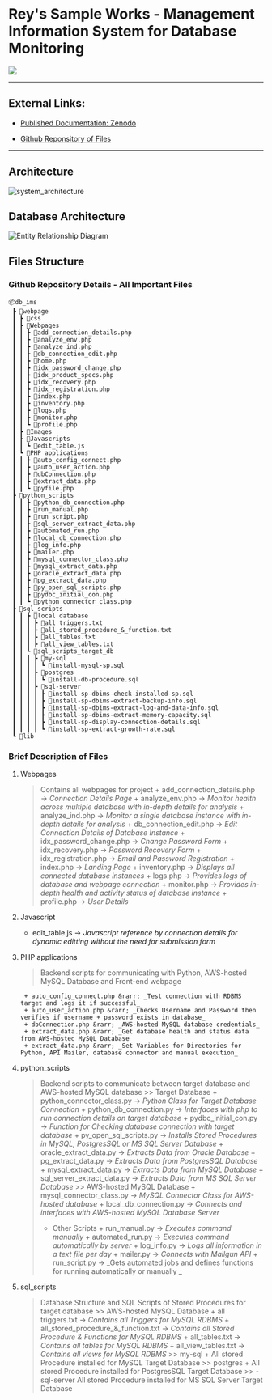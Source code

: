 # Rey's Sample Works - Management Information System for Database Monitoring

<a href="https://reytorremis.github.io/rey_sample_works/"><img src="https://img.shields.io/badge/HOME%20GitHub-0068cb" /></a>

---
## External Links:

- [Published Documentation: Zenodo](https://zenodo.org/records/8176445)

- [Github Reponsitory of Files](https://github.com/reytorremis/dm_ims_work_sample/tree/main)

---
## Architecture

![system_architecture](system_architecture.png "System Architecture")

## Database Architecture

![Entity Relationship Diagram](erd.png "Entity Relationship Diagram")


## Files Structure

### Github Repository Details - All Important Files


```
📦db_ims
 ┣ 📂webpage
 ┃ ┣ 📂css
 ┃ ┣ 📂Webpages
 ┃ ┃ ┣ 📜add_connection_details.php
 ┃ ┃ ┣ 📜analyze_env.php
 ┃ ┃ ┣ 📜analyze_ind.php
 ┃ ┃ ┣ 📜db_connection_edit.php
 ┃ ┃ ┣ 📜home.php
 ┃ ┃ ┣ 📜idx_password_change.php
 ┃ ┃ ┣ 📜idx_product_specs.php
 ┃ ┃ ┣ 📜idx_recovery.php
 ┃ ┃ ┣ 📜idx_registration.php
 ┃ ┃ ┣ 📜index.php
 ┃ ┃ ┣ 📜inventory.php
 ┃ ┃ ┣ 📜logs.php
 ┃ ┃ ┣ 📜monitor.php
 ┃ ┃ ┗ 📜profile.php
 ┃ ┣ 📂Images
 ┃ ┣ 📂Javascripts
 ┃ ┃ ┗ 📜edit_table.js
 ┃ ┗ 📂PHP applications
 ┃ ┃ ┣ 📜auto_config_connect.php
 ┃ ┃ ┣ 📜auto_user_action.php
 ┃ ┃ ┣ 📜dbConnection.php
 ┃ ┃ ┣ 📜extract_data.php
 ┃ ┃ ┗ 📜pyfile.php
 ┣ 📂python_scripts
 ┃ ┃ ┣ 📜python_db_connection.php
 ┃ ┃ ┣ 📜run_manual.php
 ┃ ┃ ┣ 📜run_script.php
 ┃ ┃ ┣ 📜sql_server_extract_data.php
 ┃ ┃ ┣ 📜automated_run.php
 ┃ ┃ ┣ 📜local_db_connection.php
 ┃ ┃ ┣ 📜log_info.php
 ┃ ┃ ┣ 📜mailer.php
 ┃ ┃ ┣ 📜mysql_connector_class.php
 ┃ ┃ ┣ 📜mysql_extract_data.php
 ┃ ┃ ┣ 📜oracle_extract_data.php
 ┃ ┃ ┣ 📜pg_extract_data.php
 ┃ ┃ ┣ 📜py_open_sql_scripts.php
 ┃ ┃ ┣ 📜pydbc_initial_con.php
 ┃ ┃ ┗ 📜python_connector_class.php
 ┣ 📂sql_scripts
 ┃ ┃ ┣ 📂local database
 ┃ ┃ ┃ ┣ 📜all triggers.txt
 ┃ ┃ ┃ ┣ 📜all_stored_procedure_&_function.txt
 ┃ ┃ ┃ ┣ 📜all_tables.txt
 ┃ ┃ ┃ ┣ 📜all_view_tables.txt
 ┃ ┃ ┗ 📂sql_scripts_target_db
 ┃ ┃ ┃ ┣ 📂my-sql
 ┃ ┃ ┃ ┃ ┗ 📜install-mysql-sp.sql
 ┃ ┃ ┃ ┣ 📂postgres
 ┃ ┃ ┃ ┃ ┗ 📜install-db-procedure.sql
 ┃ ┃ ┃ ┣ 📂sql-server
 ┃ ┃ ┃ ┃ ┣ 📜install-sp-dbims-check-installed-sp.sql
 ┃ ┃ ┃ ┃ ┣ 📜install-sp-dbims-extract-backup-info.sql
 ┃ ┃ ┃ ┃ ┣ 📜install-sp-dbims-extract-log-and-data-info.sql
 ┃ ┃ ┃ ┃ ┣ 📜install-sp-dbims-extract-memory-capacity.sql
 ┃ ┃ ┃ ┃ ┣ 📜install-sp-display-connection-details.sql
 ┃ ┃ ┃ ┃ ┗ 📜install-sp-extract-growth-rate.sql
 ┗ 📂lib
```

### Brief Description of Files

1. Webpages
    > Contains all webpages for project
        + add_connection_details.php &rarr; _Connection Details Page_
        + analyze_env.php &rarr; _Monitor health across multiple database with in-depth details for analysis_
        + analyze_ind.php &rarr; _Monitor a single database instance with in-depth details for analysis_
        + db_connection_edit.php &rarr; _Edit Connection Details of Database Instance_
        + idx_password_change.php &rarr; _Change Password Form_
        + idx_recovery.php &rarr; _Password Recovery Form_
        + idx_registration.php &rarr; _Email and Password Registration_
        + index.php &rarr; _Landing Page_
        + inventory.php &rarr; _Displays all connected database instances_
        + logs.php &rarr; _Provides logs of database and webpage connection_
        + monitor.php &rarr; _Provides in-depth health and activity status of database instance_
        + profile.php &rarr; _User Details_

2. Javascript
    + edit_table.js &rarr; _Javascript reference by connection details for dynamic editting without the need for submission form_

3. PHP applications
    > Backend scripts for communicating with Python, AWS-hosted MySQL Database and Front-end webpage

        + auto_config_connect.php &rarr; _Test connection with RDBMS target and logs it if successful_
        + auto_user_action.php &rarr; _Checks Username and Password then verifies if username + password exists in database_
        + dbConnection.php &rarr; _AWS-hosted MySQL database credentials_
        + extract_data.php &rarr; _Get database health and status data from AWS-hosted MySQL Database_
        + extract_data.php &rarr; _Set Variables for Directories for Python, API Mailer, database connector and manual execution_

4. python_scripts
    > Backend scripts to communicate between target database and AWS-hosted MySQL database
        >> Target Database
        + python_connector_class.py &rarr; _Python Class for Target Database Connection_
        + python_db_connection.py &rarr; _Interfaces with php to run connection details on target database_
        + pydbc_initial_con.py &rarr; _Function for Checking database connection with target database_
        + py_open_sql_scripts.py &rarr; _Installs Stored Procedures in MySQL, PostgresSQL or MS SQL Server Database_
        + oracle_extract_data.py &rarr; _Extracts Data from Oracle Database_
        + pg_extract_data.py &rarr; _Extracts Data from PostgresSQL Database_
        + mysql_extract_data.py &rarr; _Extracts Data from MySQL Database_
        + sql_server_extract_data.py &rarr; _Extracts Data from MS SQL Server Database_
        >> AWS-hosted MySQL Database
        + mysql_connector_class.py &rarr; _MySQL Connector Class for AWS-hosted database_
        + local_db_connection.py &rarr; _Connects and interfaces with AWS-hosted MySQL Database Server_
    > - Other Scripts
        + run_manual.py &rarr; _Executes command manually_
        + automated_run.py &rarr; _Executes command automatically by server_
        + log_info.py &rarr; _Logs all information in a text file per day_
        + mailer.py &rarr; _Connects with Mailgun API_
        + run_script.py &rarr; _Gets automated jobs and defines functions for running automatically or manually _

5. sql_scripts
    > Database Structure and SQL Scripts of Stored Procedures for target database 
        >> AWS-hosted MySQL Database
        + all triggers.txt &rarr; _Contains all Triggers for MySQL RDBMS_
        + all_stored_procedure_&_function.txt &rarr; _Contains all Stored Procedure & Functions for MySQL RDBMS_
        + all_tables.txt &rarr; _Contains all tables for MySQL RDBMS_
        + all_view_tables.txt &rarr; _Contains all views for MySQL RDBMS_
        >> my-sql
        + All stored Procedure installed for MySQL Target Database
        >> postgres
        + All stored Procedure installed for PostgresSQL Target Database
        >> - sql-server
        All stored Procedure installed for MS SQL Server Target Database
